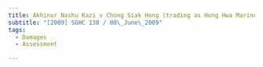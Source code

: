 ```yaml
---
title: Akhinur Nashu Kazi v Chong Siak Hong (trading as Hong Hwa Marine Services)
subtitle: "[2009] SGHC 138 / 08\_June\_2009"
tags:
  - Damages
  - Assessment

---
```


